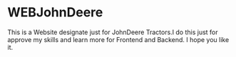 # WEBJohnDeere
This is a Website designate  just for JohnDeere Tractors.I do this just for approve my skills and learn more for Frontend and Backend. 
I hope you like it.